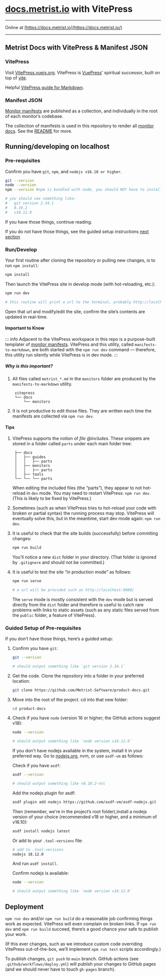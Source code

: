 # [docs.metrist.io](https://docs.metrist.io/) with VitePress

---

Online at [https://docs.metrist.io](https://docs.metrist.io/)

---

## Metrist Docs with VitePress & Manifest JSON

### VitePress

Visit [VitePress.vuejs.org](https://VitePress.vuejs.org). VitePress is [VuePress](https://vuepress.vuejs.org)' spiritual successor, built on top of [vite](https://github.com/vitejs/vite).

Helpful [VitePress guide for Markdown](https://vitepress.vuejs.org/guide/markdown).

### Manifest JSON

[Monitor manifests](https://assets.metrist.io/dist/monitors/manifests.json) are published as a collection, and individually in the root of each monitor’s codebase.

The collection of manifests is used in this repository to render all [monitor docs](https://docs.metrist.io/monitors/). See the [README](manifests-to-markdown/README.md) for more.

## Running/developing on localhost

### Pre-requisites

Confirm you have `git`, `npm`, and `nodejs v16.10 or higher`.

```sh
git --version
node --version
npm --version #npm is bundled with node, you should NOT have to install it separately

# you should see something like:
#   git version 2.34.1
#   8.19.2
#   v18.12.0
```

If you have those things, continue reading.

If you do not have those things, see the guided setup instructions [next section](#guided-setup-of-pre-requisites)

### Run/Develop

Your first routine after cloning the repository or pulling new changes, is to run `npm install`:

```sh
npm install
```

Then launch the VitePress site in develop mode (with hot-reloading, etc.):

```sh
npm run dev

# this routine will print a url to the terminal, probably http://localhost:5173
```

Open that url and modify/edit the site, confirm the site’s contents are updated in real-time.

#### Important to Know

::: info
Adjacent to the VitePress workspace in this repo is a purpose-built templater of [monitor manifests](https://assets.metrist.io/dist/monitors/manifests.json). VitePress and this utility, called `manifests-to-markdown`, are both started with the `npm run dev` command — therefore, this utility run silently while VitePress is in dev mode.
:::

##### Why is this important?

1. All files called `metrist_*.md` in the `monitors` folder are produced by the `manifests-to-markdown` utility.

		vitepress
		└── docs
		    └── monitors

1. It is not productive to edit those files. They are written each time the manifests are collected via `npm run dev`.

#### Tips

1. VitePress supports the notion of _file @includes_. These snippets are stored in a folder called `parts` under each main folder tree:

		├── docs
		│   ├── guides
		│   │   ├── parts
		│   ├── monitors
		│   │   ├── parts
		│   ├── tools
		└── └── └── parts

	When editing the included files (the “parts”), they appear to not hot-reload in `dev` mode. You may need to restart VitePress: `npm run dev`. (This is likely to be fixed by VitePress.)

1. Sometimes (such as when VitePress tries to hot-reload your code with broken or partial syntax) the running process may stop. VitePress will eventually solve this, but in the meantime, start dev mode again: `npm run dev`.

1. It is useful to check that the site builds (successfully) before commiting changes:

	```sh
	npm run build
	```

	You'll notice a new `dist` folder in your directory. (That folder is ignored by `.gitignore` and should not be committed.)

1. It is useful to test the site “in production mode” as follows:

	```sh
	npm run serve

	# a url will be provided such as http://localhost:8080/
	```

	The `serve` mode is mostly consistent with the `dev` mode but is served directly from the `dist` folder and therefore is useful to catch rare problems with links to static assets (such as any static files served from the `public` folder, a feature of VitePress).

### Guided Setup of Pre-requisites

If you don’t have those things, here’s a guided setup:

1. Confirm you have `git`:

	```sh
	git --version

	# should output something like `git version 2.34.1`
	```

1. Get the code. Clone the repository into a folder in your preferred location:

	```sh
	git clone https://github.com/Metrist-Software/product-docs.git
	```

1. Move into the root of the project. cd into that new folder:

	```sh
	cd product-docs
	```

1. Check if you have `node` (version 16 or higher; the GitHub actions suggest v18):

	```sh
	node --version

	# should output something like `node version v18.12.0`
	```

	If you don't have nodejs available in the system, install it in your preferred way. Go to [nodejs.org](https://nodejs.org/en/download/), nvm, or use `asdf-vm` as follows:

	Check if you have `asdf`:

	```sh
	asdf --version

	# should output something like v0.10.2-etc
	```

	Add the nodejs plugin for asdf:

	```sh
	asdf plugin add nodejs https://github.com/asdf-vm/asdf-nodejs.git
	```

	Then (remember, we're in the project’s root folder),install a nodejs version of your choice (recommended v18 or higher, and a minimum of v16.10):

	```sh
	asdf install nodejs latest
	```

	Or add to your `.tool-versions` file:

	```sh
	# add to .tool-versions
	nodejs 18.12.0
	```

	And run `asdf install`.

	Confirm nodejs is available:

	```sh
	node --version

	# should output something like `node version v18.12.0`
	```

## Deployment

`npm run dev` and/or `npm run build` do a reasonable job confirming things work as expected. VitePress will even complain on broken links. If `npm run dev` and `npm run build` succeed, there’s a good chance your safe to publish your work.

(If this ever changes, such as we introduce custom code overriding VitePress out-of-the-box, we’ll implement `npm run test` scripts accordingly.)

To publish changes, `git push` to `main` branch. GitHub actions (see `.github/workflows/deploy.yml`) will publish your changes to GitHub pages (and we should never have to touch `gh-pages` branch).
